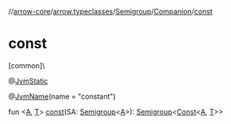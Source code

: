 //[arrow-core](../../../../index.md)/[arrow.typeclasses](../../index.md)/[Semigroup](../index.md)/[Companion](index.md)/[const](const.md)

# const

[common]\

@[JvmStatic](https://kotlinlang.org/api/latest/jvm/stdlib/kotlin.jvm/-jvm-static/index.html)

@[JvmName](https://kotlinlang.org/api/latest/jvm/stdlib/kotlin.jvm/-jvm-name/index.html)(name = "constant")

fun &lt;[A](const.md), [T](const.md)&gt; [const](const.md)(SA: [Semigroup](../index.md)&lt;[A](const.md)&gt;): [Semigroup](../index.md)&lt;[Const](../../../arrow.core/-const/index.md)&lt;[A](const.md), [T](const.md)&gt;&gt;

